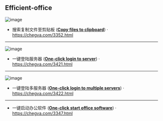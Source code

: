 ## Efficient-office
![image](https://github.com/anzhihe/Efficient-office/blob/master/copy-files-to-clipboard/File-Copy-demo.gif)
- 搜索复制文件至剪贴板 ([**Copy files to clipboard**](/copy-files-to-clipboard)) · https://chegva.com/3352.html
---
![image](https://github.com/anzhihe/Efficient-office/blob/master/one-click-login-server/Alfred-Server-demo.gif)
- 一键登陆服务器 ([**One-click login to server**](/one-click-login-server)) · https://chegva.com/3421.html
---
![image](https://github.com/anzhihe/Efficient-office/blob/master/login-multiple-servers/Login-Multiple-Servers.gif)
- 一键登陆多服务器 ([**One-click login to multiple servers**](/login-multiple-servers)) · https://chegva.com/3422.html
---
- 一键启动办公软件 ([**One-click start office software**](/one-click-start-software)) · https://chegva.com/3347.html 
